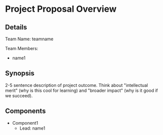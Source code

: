 # Project Proposal Overview

## Details
Team Name: teamname

Team Members:
* name1

## Synopsis
2-5 sentence description of project outcome. Think about "intellectual merit" (why is this cool for learning) and "broader impact" (why is it good if we succeed).

## Components
* Component1
  * Lead: name1